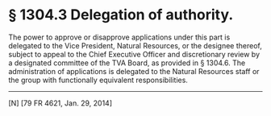 # § 1304.3   Delegation of authority.

The power to approve or disapprove applications under this part is delegated to the Vice President, Natural Resources, or the designee thereof, subject to appeal to the Chief Executive Officer and discretionary review by a designated committee of the TVA Board, as provided in § 1304.6. The administration of applications is delegated to the Natural Resources staff or the group with functionally equivalent responsibilities.



---

[N] [79 FR 4621, Jan. 29, 2014]




